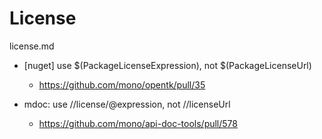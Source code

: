 # License

license.md

*   [nuget] use $(PackageLicenseExpression), not $(PackageLicenseUrl)

    *   https://github.com/mono/opentk/pull/35

*   mdoc: use //license/@expression, not //licenseUrl

    *   https://github.com/mono/api-doc-tools/pull/578
